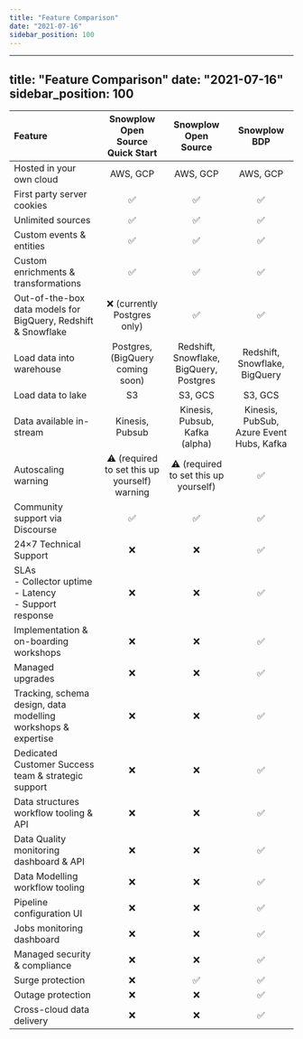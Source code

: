 ```yaml
---
title: "Feature Comparison"
date: "2021-07-16"
sidebar_position: 100
---
```


---
title: "Feature Comparison"
date: "2021-07-16"
sidebar_position: 100
---


| Feature                                                           |           Snowplow Open Source Quick Start           |             Snowplow Open Source              |               Snowplow BDP               |
|:------------------------------------------------------------------|:----------------------------------------------------:|:---------------------------------------------:|:----------------------------------------:|
| Hosted in your own cloud                                          |                       AWS, GCP                       |                   AWS, GCP                    |                 AWS, GCP                 |
| First party server cookies                                        |                  :white_check_mark:                  |              :white_check_mark:               |            :white_check_mark:            |
| Unlimited sources                                                 |                  :white_check_mark:                  |              :white_check_mark:               |            :white_check_mark:            |
| Custom events & entities                                          |                  :white_check_mark:                  |              :white_check_mark:               |            :white_check_mark:            |
| Custom enrichments & transformations                              |                  :white_check_mark:                  |              :white_check_mark:               |            :white_check_mark:            |
| Out-of-the-box data models for BigQuery, Redshift & Snowflake     |            :x: (currently Postgres only)             |              :white_check_mark:               |            :white_check_mark:            |
| Load data into warehouse                                          |           Postgres, (BigQuery coming soon)           |    Redshift, Snowflake, BigQuery, Postgres    |      Redshift, Snowflake, BigQuery       |
| Load data to lake                                                 |                          S3                          |                    S3, GCS                    |                 S3, GCS                  |
| Data available in-stream                                          |                   Kinesis, Pubsub                    |        Kinesis, Pubsub, Kafka (alpha)         | Kinesis, PubSub, Azure Event Hubs, Kafka |
| Autoscaling warning                                               | :warning: (required to set this up yourself) warning | :warning:  (required to set this up yourself) |            :white_check_mark:            |
| Community support via Discourse                                   |                  :white_check_mark:                  |              :white_check_mark:               |            :white_check_mark:            |
| 24×7 Technical Support                                            |                         :x:                          |                      :x:                      |            :white_check_mark:            |
| SLAs <br/>- Collector uptime<br/>- Latency<br/>- Support response |                         :x:                          |                      :x:                      |            :white_check_mark:            |
| Implementation & on-boarding workshops                            |                         :x:                          |                      :x:                      |            :white_check_mark:            |
| Managed upgrades                                                  |                         :x:                          |                      :x:                      |            :white_check_mark:            |
| Tracking, schema design, data modelling workshops & expertise     |                         :x:                          |                      :x:                      |            :white_check_mark:            |
| Dedicated Customer Success team & strategic support               |                         :x:                          |                      :x:                      |            :white_check_mark:            |
| Data structures workflow tooling & API                            |                         :x:                          |                      :x:                      |            :white_check_mark:            |
| Data Quality monitoring dashboard & API                           |                         :x:                          |                      :x:                      |            :white_check_mark:            |
| Data Modelling workflow tooling                                   |                         :x:                          |                      :x:                      |            :white_check_mark:            |
| Pipeline configuration UI                                         |                         :x:                          |                      :x:                      |            :white_check_mark:            |
| Jobs monitoring dashboard                                         |                         :x:                          |                      :x:                      |            :white_check_mark:            |
| Managed security & compliance                                     |                         :x:                          |                      :x:                      |            :white_check_mark:            |
| Surge protection                                                  |                         :x:                          |              :white_check_mark:               |            :white_check_mark:            |
| Outage protection                                                 |                         :x:                          |                      :x:                      |            :white_check_mark:            |
| Cross-cloud data delivery                                         |                         :x:                          |                      :x:                      |            :white_check_mark:            |
